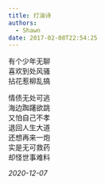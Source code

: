 ```yaml
---
title: 打油诗
authors:
  - Shawn
date: 2017-02-08T22:54:25
---
```

有个少年无聊  
喜欢到处风骚  
拈花惹柳乱搞  

<!-- more -->  

情债无处可逃  
海边踟躇欲跳  
又怕自己不孝  
退回人生大道  
还想再来一炮  
实是无可救药  
却怪世事难料

*2020-12-07*